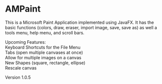 # AMPaint
This is a Microsoft Paint Application implemented using JavaFX. It has the basic functions (colors, draw, eraser, import image, save, save as) as well a tools menu, help menu, and scroll bars.

Upcoming Features: <br />
Keyboard Shortcuts for the File Menu <br />
Tabs (open multiple canvases at once) <br />
Allow for multiple images on a canvas <br />
New Shapes (square, rectangle, ellipse) <br />
Rescale canvas  <br />



Version 1.0.5
